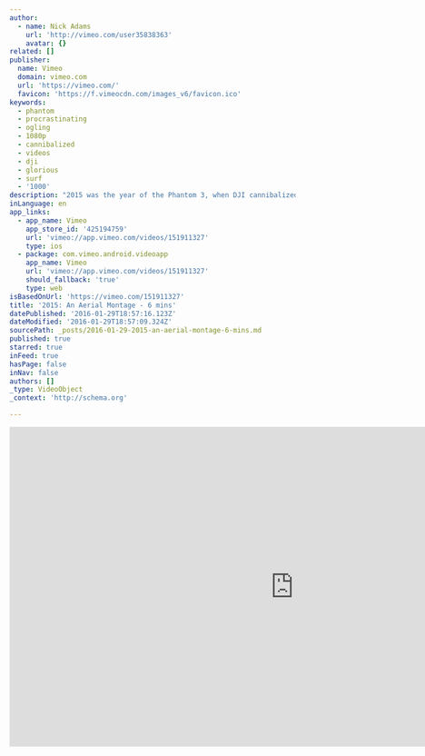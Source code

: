 ```yaml
---
author:
  - name: Nick Adams
    url: 'http://vimeo.com/user35838363'
    avatar: {}
related: []
publisher:
  name: Vimeo
  domain: vimeo.com
  url: 'https://vimeo.com/'
  favicon: 'https://f.vimeocdn.com/images_v6/favicon.ico'
keywords:
  - phantom
  - procrastinating
  - ogling
  - 1080p
  - cannibalized
  - videos
  - dji
  - glorious
  - surf
  - '1000'
description: "2015 was the year of the Phantom 3, when DJI cannibalized their own Phantom 2 Vision 2+ system with a lower priced, highly superior Phantom 3 Advanced and Professional. And boy what a difference a year makes. It's seriously impressive what this sub $1000 piece of equipment can do."
inLanguage: en
app_links:
  - app_name: Vimeo
    app_store_id: '425194759'
    url: 'vimeo://app.vimeo.com/videos/151911327'
    type: ios
  - package: com.vimeo.android.videoapp
    app_name: Vimeo
    url: 'vimeo://app.vimeo.com/videos/151911327'
    should_fallback: 'true'
    type: web
isBasedOnUrl: 'https://vimeo.com/151911327'
title: '2015: An Aerial Montage - 6 mins'
datePublished: '2016-01-29T18:57:16.123Z'
dateModified: '2016-01-29T18:57:09.324Z'
sourcePath: _posts/2016-01-29-2015-an-aerial-montage-6-mins.md
published: true
starred: true
inFeed: true
hasPage: false
inNav: false
authors: []
_type: VideoObject
_context: 'http://schema.org'

---
```

<iframe src="https://cdn.embedly.com/widgets/media.html?src=https%3A%2F%2Fplayer.vimeo.com%2Fvideo%2F151911327&amp;url=https%3A%2F%2Fvimeo.com%2F151911327&amp;image=http%3A%2F%2Fi.vimeocdn.com%2Fvideo%2F551780057_1280.jpg&amp;key=b7d04c9b404c499eba89ee7072e1c4f7&amp;type=text%2Fhtml&amp;schema=vimeo" width="1000" height="563" scrolling="no" frameborder="0" allowfullscreen="allowfullscreen" style=""></iframe>